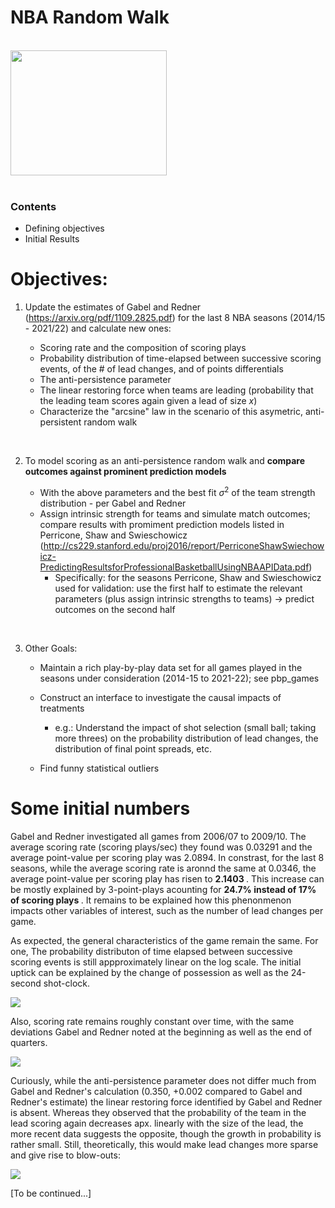 # NBA Random Walk

<br>
<img src="https://wallpaperaccess.com/full/1305340.jpg" width="250" height="200" />
<br> <br>

### Contents 

* Defining objectives
* Initial Results


# Objectives:

1. Update the estimates of Gabel and Redner (https://arxiv.org/pdf/1109.2825.pdf) for the last 8 NBA seasons (2014/15 - 2021/22) and calculate new ones:
    
    - Scoring rate and the composition of scoring plays
    - Probability distribution of time-elapsed between successive scoring events, of the # of lead changes, and of points differentials
    - The anti-persistence parameter 
    - The linear restoring force when teams are leading (probability that the leading team scores again given a lead of size $x$)
    - Characterize the "arcsine" law in the scenario of this asymetric, anti-persistent random walk

<br>

2. To model scoring as an anti-persistence random walk and <strong> compare outcomes against prominent prediction models </strong>

    - With the above parameters and the best fit $\sigma^2$ of the team strength distribution - per Gabel and Redner
    - Assign intrinsic strength for teams and simulate match outcomes; compare results with promiment prediction models listed in Perricone, Shaw and Swieschowicz (http://cs229.stanford.edu/proj2016/report/PerriconeShawSwiechowicz-PredictingResultsforProfessionalBasketballUsingNBAAPIData.pdf)
        - Specifically: for the seasons Perricone, Shaw and Swieschowicz used for validation: use the first half to estimate the relevant parameters (plus assign intrinsic strengths to teams) $\rightarrow$ predict outcomes on the second half 

<br>

3. Other Goals:
 
    - Maintain a rich play-by-play data set for all games played in the seasons under consideration (2014-15 to 2021-22); see pbp_games

    - Construct an interface to investigate the causal impacts of treatments
        - e.g.: Understand the impact of shot selection (small ball; taking more threes) on the probability distribution of lead changes, the distribution of final point spreads, etc.

    - Find funny statistical outliers 


# Some initial numbers

Gabel and Redner investigated all games from 2006/07 to 2009/10. The average scoring rate (scoring plays/sec) they found was 0.03291 and the average point-value per scoring play was 2.0894. In constrast, for the last 8 seasons, while the average scoring rate is aronnd the same at 0.0346, the average point-value per scoring play has risen to <strong> 2.1403 </strong>. This increase can be mostly explained by 3-point-plays acounting for <strong> 24.7% instead of 17% of scoring plays </strong>. It remains to be explained how this phenonmenon impacts other variables of interest, such as the number of lead changes per game. 

As expected, the general characteristics of the game remain the same. For one, The probability distributon of time elapsed between successive scoring events is still appproximately linear on the log scale. The initial uptick can be explained by the change of possession as well as the 24-second shot-clock. 

<image src="https://github.com/bryantx22/nba_random_walk/blob/main/figures/delta_t_prob.png?raw=true" />

Also, scoring rate remains roughly constant over time, with the same deviations Gabel and Redner noted at the beginning as well as the end of quarters. 

<image src="https://github.com/bryantx22/nba_random_walk/blob/main/figures/scoring_rate.png?raw=true" />

Curiously, while the anti-persistence parameter does not differ much from Gabel and Redner's calculation (0.350, +0.002 compared to Gabel and Redner's estimate) the linear restoring force identified by Gabel and Redner is absent. Whereas they observed that the probability of the team in the lead scoring again decreases apx. linearly with the size of the lead, the more recent data suggests the opposite, though the growth in probability is rather small. Still, theoretically, this would make lead changes more sparse and give rise to blow-outs:

<image src="https://github.com/bryantx22/nba_random_walk/blob/main/figures/restoring_force.png" />

[To be continued...]